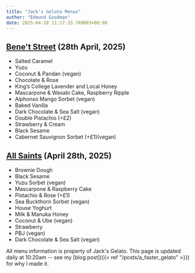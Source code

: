 ```yaml
---
title: "Jack's Gelato Menus"
author: "Edmund Goodman"
date: 2025-04-28 11:17:33.709883+00:00
---
```


## [Bene't Street](https://www.jacksgelato.com/bene-t-street-menu) (28th April, 2025)

- Salted Caramel
- Yuzu
- Coconut & Pandan (vegan)
- Chocolate & Rose
- King’s College Lavender and Local Honey
- Mascarpone & Wasabi Cake, Raspberry Ripple
- Alphonso Mango Sorbet (vegan)
- Baked Vanilla
- Dark Chocolate & Sea Salt (vegan)
- Double Pistachio (+£2)
- Strawberry & Cream
- Black Sesame
- Cabernet Sauvignon Sorbet (+£1)(vegan)


## [All Saints](https://www.jacksgelato.com/all-saints-menu) (April 28th, 2025)

- Brownie Dough
- Black Sesame
- Yuzu Sorbet (vegan)
- Mascarpone & Raspberry Cake
- Pistachio & Rose (+£1)
- Sea Buckthorn Sorbet (vegan)
- House Yoghurt
- Milk & Manuka Honey
- Coconut & Ube (vegan)
- Strawberry
- PBJ (vegan)
- Dark Chocolate & Sea Salt (vegan)

All menu information is property of Jack's Gelato. This page is
updated daily at 10:20am -- see my
[blog post]({{< ref "/posts/a_faster_gelato" >}}) for why I made it.
